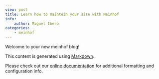 ```yaml
---
view: post
title: Learn how to maintein your site with Meinhof
info:
    author: Miguel Ibero
categories:
    - meinhof
---
```

Welcome to your new meinhof blog!

This content is generated using [Markdown](http://daringfireball.net/projects/markdown/syntax).



Please check out our [online documentation](https://github.com/miguelibero/meinhof/wiki) for additional
formatting and configuration info.
